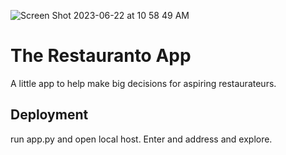 ![Screen Shot 2023-06-22 at 10 58 49 AM](https://github.com/PsCushman/restauranto-app/assets/122395437/7d8a2221-ba66-44fe-9d5d-9d1f03eecd31)

# The Restauranto App
A little app to help make big decisions for aspiring restaurateurs.

## Deployment
 run app.py and open local host.
 Enter and address and explore.
 
